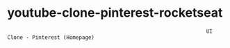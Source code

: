 # youtube-clone-pinterest-rocketseat



                                                                    UI Clone - Pinterest (Homepage)

